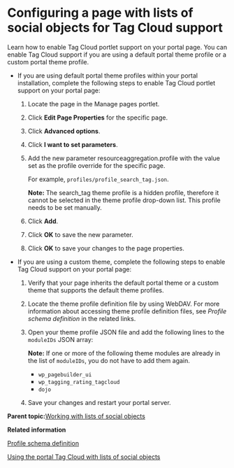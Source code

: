 # Configuring a page with lists of social objects for Tag Cloud support

Learn how to enable Tag Cloud portlet support on your portal page. You can enable Tag Cloud support if you are using a default portal theme profile or a custom portal theme profile.

-   If you are using default portal theme profiles within your portal installation, complete the following steps to enable Tag Cloud portlet support on your portal page:

    1.  Locate the page in the Manage pages portlet.

    2.  Click **Edit Page Properties** for the specific page.

    3.  Click **Advanced options**.

    4.  Click **I want to set parameters**.

    5.  Add the new parameter resourceaggregation.profile with the value set as the profile override for the specific page.

        For example, `profiles/profile_search_tag.json`.

        **Note:** The search\_tag theme profile is a hidden profile, therefore it cannot be selected in the theme profile drop-down list. This profile needs to be set manually.

    6.  Click **Add**.

    7.  Click **OK** to save the new parameter.

    8.  Click **OK** to save your changes to the page properties.

-   If you are using a custom theme, complete the following steps to enable Tag Cloud support on your portal page:

    1.  Verify that your page inherits the default portal theme or a custom theme that supports the default theme profiles.

    2.  Locate the theme profile definition file by using WebDAV. For more information about accessing theme profile definition files, see *Profile schema definition* in the related links.

    3.  Open your theme profile JSON file and add the following lines to the `moduleIDs` JSON array:

        **Note:** If one or more of the following theme modules are already in the list of `moduleIDs`, you do not have to add them again.

        -   `wp_pagebuilder_ui`
        -   `wp_tagging_rating_tagcloud`
        -   `dojo`
    4.  Save your changes and restart your portal server.


**Parent topic:**[Working with lists of social objects](../social/soc_rendr_tsk_socl_list.md)

**Related information**  


[Profile schema definition](../dev-theme/themeopt_mod_pro_def.md)

[Using the portal Tag Cloud with lists of social objects](../social/soc_rendr_tag_cloud_w_socl_list.md)

